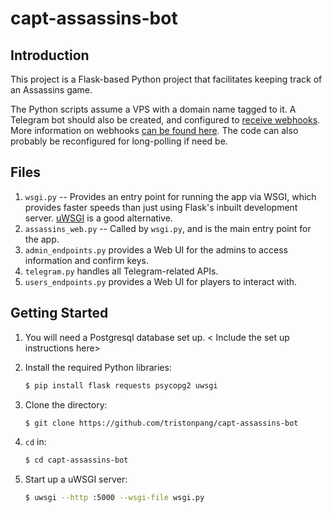 # capt-assassins-bot

## Introduction

This project is a Flask-based Python project that facilitates keeping track of an Assassins game. 

The Python scripts assume a VPS with a domain name tagged to it. A Telegram bot should also be created, and configured to [receive webhooks](https://core.telegram.org/bots/api#setwebhook). More information on webhooks [can be found here](https://core.telegram.org/bots/webhooks). The code can also probably be reconfigured for long-polling if need be. 

## Files

1. `wsgi.py` -- Provides an entry point for running the app via WSGI, which provides faster speeds than just using Flask's inbuilt development server. [uWSGI](https://uwsgi-docs.readthedocs.io/en/latest/WSGIquickstart.html) is a good alternative. 
2. `assassins_web.py` -- Called by `wsgi.py`, and is the main entry point for the app. 
3. `admin_endpoints.py` provides a Web UI for the admins to access information and confirm keys.
4. `telegram.py` handles all Telegram-related APIs. 
5. `users_endpoints.py` provides a Web UI for players to interact with.

## Getting Started

1. You will need a Postgresql database set up. < Include the set up instructions here>
2. Install the required Python libraries:

    ```bash
    $ pip install flask requests psycopg2 uwsgi
    ```

3. Clone the directory:

    ```bash
    $ git clone https://github.com/tristonpang/capt-assassins-bot
    ```

4. `cd` in:

    ```bash
    $ cd capt-assassins-bot
    ```

5. Start up a uWSGI server:

    ```bash
    $ uwsgi --http :5000 --wsgi-file wsgi.py
    ```
